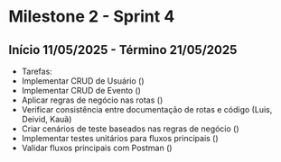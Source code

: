 # Milestone 2 - Sprint 4

## Início 11/05/2025 - Término 21/05/2025

- Tarefas:
- Implementar CRUD de Usuário ()
- Implementar CRUD de Evento ()
- Aplicar regras de negócio nas rotas ()
- Verificar consistência entre documentação de rotas e código (Luis, Deivid, Kauã)
- Criar cenários de teste baseados nas regras de negócio ()
- Implementar testes unitários para fluxos principais ()
- Validar fluxos principais com Postman ()